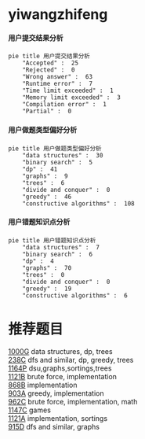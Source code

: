 # yiwangzhifeng

<!-- tabs:start -->



#### **用户提交结果分析**

```mermaid
pie title 用户提交结果分析
    "Accepted" :  25
    "Rejected" :  0
    "Wrong answer" :  63
    "Runtime error" :  7
    "Time limit exceeded" :  1
    "Memory limit exceeded" :  3
    "Compilation error" :  1
    "Partial" :  0
```

#### **用户做题类型偏好分析**

```mermaid
pie title 用户做题类型偏好分析
    "data structures" :  30
    "binary search" :  5
    "dp" :  41
    "graphs" :  9
    "trees" :  6
    "divide and conquer" :  0
    "greedy" :  46
    "constructive algorithms" :  108
```
#### **用户错题知识点分析**

```mermaid
pie title 用户错题知识点分析
    "data structures" :  7
    "binary search" :  6
    "dp" :  4
    "graphs" :  70
    "trees" :  0
    "divide and conquer" :  0
    "greedy" :  19
    "constructive algorithms" :  6
```



<!-- tabs:end -->
# 推荐题目
[1000G](https://codeforces.com/contest/1000/problem/G)		data structures,
                        dp,
                        trees		  
[238C](https://codeforces.com/contest/238/problem/C)		dfs and similar,
                        dp,
                        greedy,
                        trees		  
[1164P](https://codeforces.com/contest/1164/problem/P)		dsu,graphs,sortings,trees		  
[1121B](https://codeforces.com/contest/1121/problem/B)		brute force,
                        implementation		  
[868B](https://codeforces.com/contest/868/problem/B)		implementation		  
[903A](https://codeforces.com/contest/903/problem/A)		greedy,
                        implementation		  
[962C](https://codeforces.com/contest/962/problem/C)		brute force,
                        implementation,
                        math		  
[1147C](https://codeforces.com/contest/1147/problem/C)		games		  
[1121A](https://codeforces.com/contest/1121/problem/A)		implementation,
                        sortings		  
[915D](https://codeforces.com/contest/915/problem/D)		dfs and similar,
                        graphs		  
